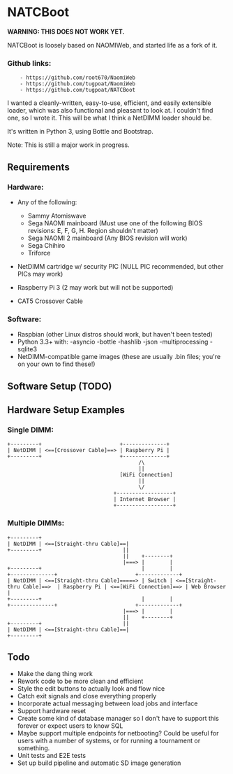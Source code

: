 NATCBoot
========
********WARNING: THIS DOES NOT WORK YET.********

NATCBoot is loosely based on NAOMIWeb, and started life as a fork of it.
### Github links:
		- https://github.com/root670/NaomiWeb
		- https://github.com/tugpoat/NaomiWeb
		- https://github.com/tugpoat/NATCBoot

I wanted a cleanly-written, easy-to-use, efficient, and easily extensible loader, which was also functional and pleasant to look at.
I couldn't find one, so I wrote it.
This will be what I think a NetDIMM loader should be.

It's written in Python 3, using Bottle and Bootstrap.

Note: This is still a major work in progress.

Requirements
------------
### Hardware:
 * Any of the following:
 	- Sammy Atomiswave
 	- Sega NAOMI mainboard (Must use one of the following BIOS revisions: E, F, G, H. Region shouldn't matter)
 	- Sega NAOMI 2 mainboard (Any BIOS revision will work)
 	- Sega Chihiro
 	- Triforce

 * NetDIMM cartridge w/ security PIC (NULL PIC recommended, but other PICs may work)
 * Raspberry Pi 3 (2 may work but will not be supported)
 * CAT5 Crossover Cable

### Software:
 * Raspbian (other Linux distros should work, but haven't been tested)
 * Python 3.3+ with:
 	-asyncio
 	-bottle
  	-hashlib
 	-json
 	-multiprocessing
 	-sqlite3
 * NetDIMM-compatible game images (these are usually .bin files; you're on your own to find these!)

Software Setup (TODO)
---------------------

Hardware Setup Examples
-----------------------
### Single DIMM:

    +---------+                         +--------------+
    | NetDIMM | <==[Crossover Cable]==> | Raspberry Pi |
    +---------+                         +--------------+
                                              /\
                                              ||
                                        [WiFi Connection]
                                              ||
                                              \/
                                      +------------------+
                                      | Internet Browser |
                                      +------------------+

### Multiple DIMMs:

    +---------+
    | NetDIMM | <==[Straight-thru Cable]==|
    +---------+                          ||
                                         ||    +--------+
                                         |===> |        |
    +---------+                                |        |                              +--------------+                         +-------------+
    | NetDIMM | <==[Straight-thru Cable]=====> | Switch | <==[Straight-thru Cable]==>  | Raspberry Pi | <==[WiFi Connection]==> | Web Browser |
    +---------+                                |        |                              +--------------+                         +-------------+
                                         |===> |        |
                                         ||    +--------+
    +---------+                          ||
    | NetDIMM | <==[Straight-thru Cable]==|
    +---------+

Todo
----
 * Make the dang thing work
 * Rework code to be more clean and efficient
 * Style the edit buttons to actually look and flow nice
 * Catch exit signals and close everything properly
 * Incorporate actual messaging between load jobs and interface
 * Support hardware reset
 * Create some kind of database manager so I don't have to support this forever or expect users to know SQL
 * Maybe support multiple endpoints for netbooting? Could be useful for users with a number of systems, or for running a tournament or something.
 * Unit tests and E2E tests
 * Set up build pipeline and automatic SD image generation